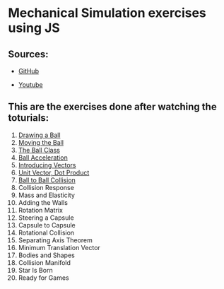 # Mechanical Simulation exercises using JS

## Sources:
 * [GitHub](https://github.com/danielszabo88/mocorgo)

 * [Youtube](https://youtube.com/playlist?list=PLo6lBZn6hgca1T7cNZXpiq4q395ljbEI_)

## This are the **exercises** done after watching the toturials:

 1) [Drawing a Ball](https://hoxu-1.github.io/Mechanics-js-simulation/2d_engine/1_Drawing_a_Ball/)
 2) [Moving the Ball](https://hoxu-1.github.io/Mechanics-js-simulation/2d_engine/2_Moving_the_Ball/)
 3) [The Ball Class](https://hoxu-1.github.io/Mechanics-js-simulation/2d_engine/3_The_Ball_Class/)
 4) [Ball Acceleration](https://hoxu-1.github.io/Mechanics-js-simulation/2d_engine/4_Ball_Acceleration/)
 5) [Introducing Vectors](https://hoxu-1.github.io/Mechanics-js-simulation/2d_engine/5_Introducing_Vectors/)
 6) [Unit Vector, Dot Product](https://hoxu-1.github.io/Mechanics-js-simulation/2d_engine/6_Unit_Vector_Dot_Product/)
 7) [Ball to Ball Collision](https://hoxu-1.github.io/Mechanics-js-simulation/2d_engine/7_Ball_to_Ball_Collision/)
 8) Collision Response
 9) Mass and Elasticity
 10) Adding the Walls
 11) Rotation Matrix
 12) Steering a Capsule
 13) Capsule to Capsule
 14) Rotational Collision
 15) Separating Axis Theorem
 16) Minimum Translation Vector
 17) Bodies and Shapes
 18) Collision Manifold
 19) Star Is Born
 20) Ready for Games